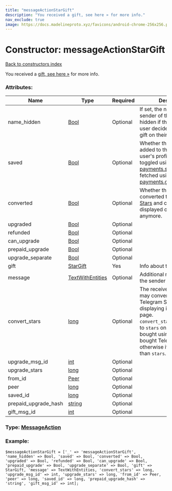 ```yaml
---
title: "messageActionStarGift"
description: "You received a gift, see here » for more info."
nav_exclude: true
image: https://docs.madelineproto.xyz/favicons/android-chrome-256x256.png
---
```

# Constructor: messageActionStarGift  
[Back to constructors index](/API_docs/constructors/index.html)



You received a [gift, see here »](https://core.telegram.org/api/gifts) for more info.

### Attributes:

| Name     |    Type       | Required | Description |
|----------|---------------|----------|-------------|
|name\_hidden|[Bool](/API_docs/types/Bool.html) | Optional|If set, the name of the sender of the gift will be hidden if the destination user decides to display the gift on their profile|
|saved|[Bool](/API_docs/types/Bool.html) | Optional|Whether this gift was added to the destination user's profile (may be toggled using [payments.saveStarGift](../methods/payments.saveStarGift.html) and fetched using [payments.getUserStarGifts](../methods/payments.getUserStarGifts.html))|
|converted|[Bool](/API_docs/types/Bool.html) | Optional|Whether this gift was converted to [Telegram Stars](https://core.telegram.org/api/stars) and cannot be displayed on the profile anymore.|
|upgraded|[Bool](/API_docs/types/Bool.html) | Optional|
|refunded|[Bool](/API_docs/types/Bool.html) | Optional|
|can\_upgrade|[Bool](/API_docs/types/Bool.html) | Optional|
|prepaid\_upgrade|[Bool](/API_docs/types/Bool.html) | Optional|
|upgrade\_separate|[Bool](/API_docs/types/Bool.html) | Optional|
|gift|[StarGift](/API_docs/types/StarGift.html) | Yes|Info about the gift|
|message|[TextWithEntities](/API_docs/types/TextWithEntities.html) | Optional|Additional message from the sender of the gift|
|convert\_stars|[long](/API_docs/types/long.html) | Optional|The receiver of this gift may convert it to this many Telegram Stars, instead of displaying it on their profile page.<br>`convert_stars` will be equal to `stars` only if the gift was bought using recently bought Telegram Stars, otherwise it will be less than `stars`.|
|upgrade\_msg\_id|[int](/API_docs/types/int.html) | Optional|
|upgrade\_stars|[long](/API_docs/types/long.html) | Optional|
|from\_id|[Peer](/API_docs/types/Peer.html) | Optional|
|peer|[long](/API_docs/types/long.html) | Optional|
|saved\_id|[long](/API_docs/types/long.html) | Optional|
|prepaid\_upgrade\_hash|[string](/API_docs/types/string.html) | Optional|
|gift\_msg\_id|[int](/API_docs/types/int.html) | Optional|



### Type: [MessageAction](/API_docs/types/MessageAction.html)


### Example:

```
$messageActionStarGift = ['_' => 'messageActionStarGift', 'name_hidden' => Bool, 'saved' => Bool, 'converted' => Bool, 'upgraded' => Bool, 'refunded' => Bool, 'can_upgrade' => Bool, 'prepaid_upgrade' => Bool, 'upgrade_separate' => Bool, 'gift' => StarGift, 'message' => TextWithEntities, 'convert_stars' => long, 'upgrade_msg_id' => int, 'upgrade_stars' => long, 'from_id' => Peer, 'peer' => long, 'saved_id' => long, 'prepaid_upgrade_hash' => 'string', 'gift_msg_id' => int];
```  
